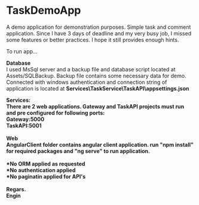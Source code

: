 # TaskDemoApp
A demo application for demonstration purposes. Simple task and comment application. Since I have 3 days of deadline and my very busy job, I missed some features or better practices. I hope it still provides enough hints.

To run app...

<b>Database</b><br>
I used MsSql server and a backup file  and database script located at Assets/SQLBackup. Backup file contains some necessary data for demo. Connected with windows authentication and connection string of application is located at <b>Services\TaskService\TaskAPI\appsettings.json</b>


<b>Services:<b></br>
There are 2 web applications.  Gateway and TaskAPI projects must run and pre configured for following ports:</br>
Gateway:5000</br>
TaskAPI:5001</br>
</br>
Web<br>
AngularClient folder contains angular client application. run  "npm install"  for required packages and "ng serve" to run application.
</br></br>
*No ORM applied as requested</br>
*No authentication applied</br>
*No paginatin applied for API's</br>
</br>
Regars.</br>
Engin
